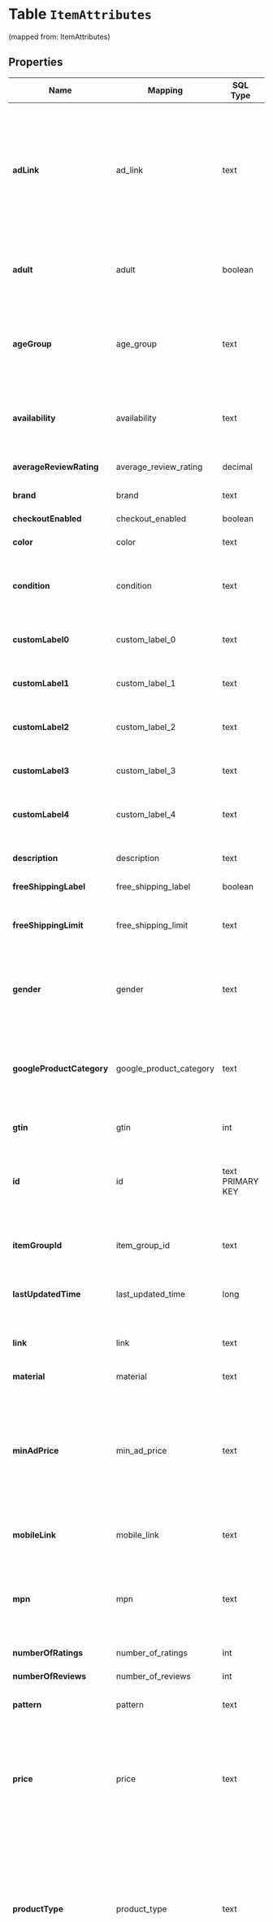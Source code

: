 
# Table `ItemAttributes`
(mapped from: ItemAttributes)

## Properties
Name | Mapping | SQL Type | Default | Type | Description | Notes
---- | ------- | -------- | ------- | ---- | ----------- | -----
**adLink** | ad_link | text |  | **kotlin.String** | Allows advertisers to specify a separate URL that can be used to track traffic coming from Pinterest shopping ads. Must send full URL including tracking—do not send tracking parameters only. At this time we do not support impression tracking. Must begin with http:// or https://. |  [optional]
**adult** | adult | boolean |  | **kotlin.Boolean** | Set this attribute to TRUE if you&#39;re submitting items that are considered “adult”. These will not be shown on Pinterest. |  [optional]
**ageGroup** | age_group | text |  | **kotlin.String** | The age group to apply a demographic range to the product. Must be one of the following values (upper or lowercased): ‘newborn’ , ‘infant’, ‘toddler’, ‘kids’, or ‘adult’. |  [optional]
**availability** | availability | text |  | **kotlin.String** | The availability of the product. Must be one of the following values (upper or lowercased): ‘in stock’, ‘out of stock’ , ‘preorder’. |  [optional]
**averageReviewRating** | average_review_rating | decimal |  | [**java.math.BigDecimal**](java.math.BigDecimal.md) | Average reviews for the item. Can be a number from 1-5. |  [optional]
**brand** | brand | text |  | **kotlin.String** | The brand of the product. |  [optional]
**checkoutEnabled** | checkout_enabled | boolean |  | **kotlin.Boolean** | This attribute is not supported anymore. |  [optional]
**color** | color | text |  | **kotlin.String** | The primary color of the product. |  [optional]
**condition** | condition | text |  | **kotlin.String** | The condition of the product. Must be one of the following values (upper or lowercased): ‘new’, ‘used’, or ‘refurbished’. |  [optional]
**customLabel0** | custom_label_0 | text |  | **kotlin.String** | &lt;p&gt;&lt;&#x3D; 1000 characters&lt;/p&gt; &lt;p&gt;Custom grouping of products.&lt;/p&gt; |  [optional]
**customLabel1** | custom_label_1 | text |  | **kotlin.String** | &lt;p&gt;&lt;&#x3D; 1000 characters&lt;/p&gt; &lt;p&gt;Custom grouping of products.&lt;/p&gt; |  [optional]
**customLabel2** | custom_label_2 | text |  | **kotlin.String** | &lt;p&gt;&lt;&#x3D; 1000 characters&lt;/p&gt; &lt;p&gt;Custom grouping of products.&lt;/p&gt; |  [optional]
**customLabel3** | custom_label_3 | text |  | **kotlin.String** | &lt;p&gt;&lt;&#x3D; 1000 characters&lt;/p&gt; &lt;p&gt;Custom grouping of products.&lt;/p&gt; |  [optional]
**customLabel4** | custom_label_4 | text |  | **kotlin.String** | &lt;p&gt;&lt;&#x3D; 1000 characters&lt;/p&gt; &lt;p&gt;Custom grouping of products.&lt;/p&gt; |  [optional]
**description** | description | text |  | **kotlin.String** | &lt;p&gt;&lt;&#x3D; 10000 characters&lt;/p&gt; &lt;p&gt;The description of the product.&lt;/p&gt; |  [optional]
**freeShippingLabel** | free_shipping_label | boolean |  | **kotlin.Boolean** | The item is free to ship. |  [optional]
**freeShippingLimit** | free_shipping_limit | text |  | **kotlin.String** | The minimum order purchase necessary for the customer to get free shipping. Only relevant if free shipping is offered. |  [optional]
**gender** | gender | text |  | **kotlin.String** | The gender associated with the product. Must be one of the following values (upper or lowercased): ‘male’, ‘female’ , or ‘unisex’. |  [optional]
**googleProductCategory** | google_product_category | text |  | **kotlin.String** | The categorization of the product based on the standardized Google Product Taxonomy. This is a set taxonomy. Both the text values and numeric codes are accepted. |  [optional]
**gtin** | gtin | int |  | **kotlin.Int** | The unique universal product identifier. |  [optional]
**id** | id | text PRIMARY KEY |  | **kotlin.String** | &lt;p&gt;&lt;&#x3D; 127 characters&lt;/p&gt; &lt;p&gt;The user-created unique ID that represents the product. Only Unicode characters are accepted.&lt;/p&gt; |  [optional]
**itemGroupId** | item_group_id | text |  | **kotlin.String** | &lt;p&gt;&lt;&#x3D; 127 characters&lt;/p&gt; &lt;p&gt;The parent ID of the product.&lt;/p&gt; |  [optional]
**lastUpdatedTime** | last_updated_time | long |  | **kotlin.Long** | The millisecond timestamp when the item was lastly modified by the merchant. |  [optional]
**link** | link | text |  | **kotlin.String** | &lt;p&gt;&lt;&#x3D; 511 characters&lt;/p&gt; &lt;p&gt;The landing page for the product.&lt;/p&gt; |  [optional]
**material** | material | text |  | **kotlin.String** | The material used to make the product. |  [optional]
**minAdPrice** | min_ad_price | text |  | **kotlin.String** | The minimum advertised price of the product. It supports the following formats, \&quot;19.99 USD\&quot;, \&quot;19.99USD\&quot; and \&quot;19.99\&quot;. If the currency is not included, we default to US dollars. |  [optional]
**mobileLink** | mobile_link | text |  | **kotlin.String** | The mobile-optimized version of your landing page. Must begin with http:// or https://. |  [optional]
**mpn** | mpn | text |  | **kotlin.String** | Manufacturer Part Number are alpha-numeric codes created by the manufacturer of a product to uniquely identify it among all products from the same manufacturer. |  [optional]
**numberOfRatings** | number_of_ratings | int |  | **kotlin.Int** | The number of ratings for the item. |  [optional]
**numberOfReviews** | number_of_reviews | int |  | **kotlin.Int** | The number of reviews available for the item. |  [optional]
**pattern** | pattern | text |  | **kotlin.String** | The description of the pattern used for the product. |  [optional]
**price** | price | text |  | **kotlin.String** | The price of the product. It supports the following formats, \&quot;24.99 USD\&quot;, \&quot;24.99USD\&quot; and \&quot;24.99\&quot;. If the currency is not included, we default to US dollars. |  [optional]
**productType** | product_type | text |  | **kotlin.String** | &lt;p&gt;&lt;&#x3D; 1000 characters&lt;/p&gt; &lt;p&gt;The categorization of your product based on your custom product taxonomy. Subcategories must be sent separated by “ &gt; “. The &gt; must be wrapped by spaces. We do not recognize any other delimiters such as comma or pipe.&lt;/p&gt; |  [optional]
**salePrice** | sale_price | text |  | **kotlin.String** | The discounted price of the product. The sale_price must be lower than the price. It supports the following formats, \&quot;14.99 USD\&quot;, \&quot;14.99USD\&quot; and \&quot;14.99\&quot;. If the currency is not included, we default to US dollars. |  [optional]
**shipping** | shipping | text |  | **kotlin.String** | Shipping consists of one group of up to four elements, country, region, service (all optional) and price (required). All colons, even for blank values, are required. |  [optional]
**shippingHeight** | shipping_height | text |  | **kotlin.String** | The height of the package needed to ship the product. Ensure there is a space between the numeric string and the metric. |  [optional]
**shippingWeight** | shipping_weight | text |  | **kotlin.String** | The weight of the product. Ensure there is a space between the numeric string and the metric. |  [optional]
**shippingWidth** | shipping_width | text |  | **kotlin.String** | The width of the package needed to ship the product. Ensure there is a space between the numeric string and the metric. |  [optional]
**propertySize** | size | text |  | **kotlin.String** | The size of the product. |  [optional]
**sizeSystem** | size_system | text |  | **kotlin.String** | Indicates the country’s sizing system in which you are submitting your product. Must be one of the following values (upper or lowercased): ‘US’, ‘UK’, ‘EU’, ‘DE’ , ‘FR’, ‘JP’, ‘CN’, ‘IT’, ‘ BR’, ‘MEX’, or ‘AU’. |  [optional]
**sizeType** | size_type | text |  | **kotlin.String** | Additional description for the size. Must be one of the following values (upper or lowercased): ‘regular’, ‘petite’ , ‘plus’, ‘big_and_tall’, or ‘maternity’. |  [optional]
**tax** | tax | text |  | **kotlin.String** | Tax consists of one group of up to four elements, country, region, rate (all required) and tax_ship (optional). All colons, even for blank values, are required. |  [optional]
**title** | title | text |  | **kotlin.String** | &lt;p&gt;&lt;&#x3D; 500 characters&lt;/p&gt; &lt;p&gt;The name of the product.&lt;/p&gt; |  [optional]
**variantNames** | `One-To-Many` | `----` | `----`  | **kotlin.Array&lt;kotlin.String&gt;** | Options for this variant. People will see these options next to your Pin and can select the one they want. List them in the order you want them displayed. |  [optional]
**variantValues** | `One-To-Many` | `----` | `----`  | **kotlin.Array&lt;kotlin.String&gt;** | Option values for this variant. People will see these options next to your Pin and can select the one they want. List them in the order you want them displayed. The order of the variant values must be consistent with the order of the variant names. |  [optional]
**additionalImageLink** | `One-To-Many` | `----` | `----`  | **kotlin.Array&lt;kotlin.String&gt;** | &lt;p&gt;&lt;&#x3D; 2000 characters&lt;/p&gt; &lt;p&gt;The links to additional images for your product. Up to ten additional images can be used to show a product from different angles or to show different stages. Must begin with http:// or https://.&lt;/p&gt; |  [optional]
**imageLink** | `One-To-Many` | `----` | `----`  | **kotlin.Array&lt;kotlin.String&gt;** | &lt;p&gt;&lt;&#x3D; 2000 characters&lt;/p&gt; &lt;p&gt;The link to the main product images. Images should be at least 75x75 pixels to avoid errors. Use the additional_image_link field to add more images of your product. The URL of your image_link must be accessible by the Pinterest user-agent, and send the accurate images. Please make sure there are no template or placeholder images at the link. Must start with http:// or https://.&lt;/p&gt; |  [optional]
**videoLink** | video_link | text |  | **kotlin.String** | &lt;p&gt;&lt;&#x3D; 2,000 characters&lt;/p&gt; &lt;p&gt;Hosted link to the product video.&lt;/p&gt; &lt;p&gt;File types for linked videos must be .mp4, .mov or .m4v.&lt;/p&gt; &lt;p&gt;File size cannot exceed 2GB.&lt;/p&gt; |  [optional]













































# **Table `ItemAttributesVariantNames`**
(mapped from: ItemAttributesVariantNames)

## Properties
Name | Mapping | SQL Type | Default | Type | Description | Notes
---- | ------- | -------- | ------- | ---- | ----------- | -----
itemAttributes | itemAttributes | long | | kotlin.Long | Primary Key | *one*
variantNames | variantNames | text | | kotlin.String | Foreign Key | *many*



# **Table `ItemAttributesVariantValues`**
(mapped from: ItemAttributesVariantValues)

## Properties
Name | Mapping | SQL Type | Default | Type | Description | Notes
---- | ------- | -------- | ------- | ---- | ----------- | -----
itemAttributes | itemAttributes | long | | kotlin.Long | Primary Key | *one*
variantValues | variantValues | text | | kotlin.String | Foreign Key | *many*



# **Table `ItemAttributesAdditionalImageLink`**
(mapped from: ItemAttributesAdditionalImageLink)

## Properties
Name | Mapping | SQL Type | Default | Type | Description | Notes
---- | ------- | -------- | ------- | ---- | ----------- | -----
itemAttributes | itemAttributes | long | | kotlin.Long | Primary Key | *one*
additionalImageLink | additionalImageLink | text | | kotlin.String | Foreign Key | *many*



# **Table `ItemAttributesImageLink`**
(mapped from: ItemAttributesImageLink)

## Properties
Name | Mapping | SQL Type | Default | Type | Description | Notes
---- | ------- | -------- | ------- | ---- | ----------- | -----
itemAttributes | itemAttributes | long | | kotlin.Long | Primary Key | *one*
imageLink | imageLink | text | | kotlin.String | Foreign Key | *many*




